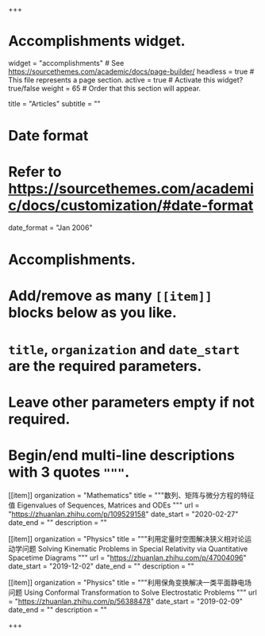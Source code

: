 +++
# Accomplishments widget.
widget = "accomplishments"  # See https://sourcethemes.com/academic/docs/page-builder/
headless = true  # This file represents a page section.
active = true  # Activate this widget? true/false
weight = 65  # Order that this section will appear.

title = "Articles"
subtitle = ""

# Date format
#   Refer to https://sourcethemes.com/academic/docs/customization/#date-format
date_format = "Jan 2006"

# Accomplishments.
#   Add/remove as many `[[item]]` blocks below as you like.
#   `title`, `organization` and `date_start` are the required parameters.
#   Leave other parameters empty if not required.
#   Begin/end multi-line descriptions with 3 quotes `"""`.


[[item]]
  organization = "Mathematics"
  title = """数列、矩阵与微分方程的特征值
  Eigenvalues of Sequences, Matrices and ODEs
  """
  url = "https://zhuanlan.zhihu.com/p/109529158"
  date_start = "2020-02-27"
  date_end = ""
  description = ""
  
[[item]]
  organization = "Physics"
  title = """利用定量时空图解决狭义相对论运动学问题
  Solving Kinematic Problems in Special Relativity via Quantitative Spacetime Diagrams
  """
  url = "https://zhuanlan.zhihu.com/p/47004096"
  date_start = "2019-12-02"
  date_end = ""
  description = ""
  
[[item]]
  organization = "Physics"
  title = """利用保角变换解决一类平面静电场问题
  Using Conformal Transformation to Solve Electrostatic Problems
  """
  url = "https://zhuanlan.zhihu.com/p/56388478"
  date_start = "2019-02-09"
  date_end = ""
  description = ""

+++
